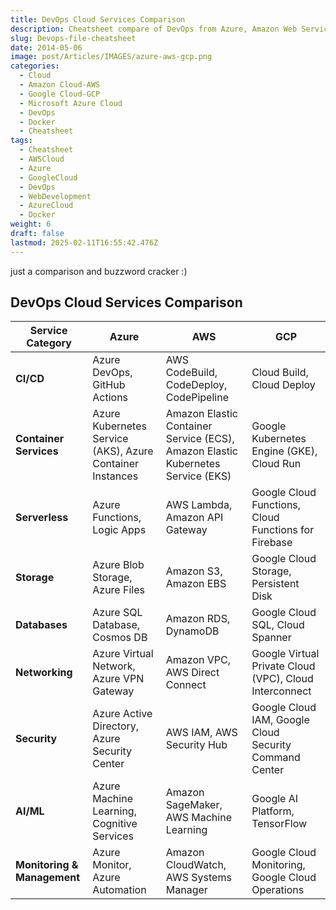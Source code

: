 ```yaml
---
title: DevOps Cloud Services Comparison
description: Cheatsheet compare of DevOps from Azure, Amazon Web Services (AWS) -Google Cloud Platform (GCP)
slug: Devops-file-cheatsheet
date: 2014-05-06
image: post/Articles/IMAGES/azure-aws-gcp.png
categories:
  - Cloud
  - Amazon Cloud-AWS
  - Google Cloud-GCP
  - Microsoft Azure Cloud
  - DevOps
  - Docker
  - Cheatsheet
tags:
  - Cheatsheet
  - AWSCloud
  - Azure
  - GoogleCloud
  - DevOps
  - WebDevelopment
  - AzureCloud
  - Docker
weight: 6
draft: false
lastmod: 2025-02-11T16:55:42.476Z
---
```

<!-- 
see also [Amazon AWS, Microsoft Azure, Google Cloud Cheat Sheet](post/Cloud/aws-azure-gcp-cheatsheet/index.md)
-->

just a comparison and buzzword cracker :)

## DevOps Cloud Services Comparison

| **Service Category**        | **Azure**                                                 | **AWS**                                                                         | **GCP**                                                |
| --------------------------- | --------------------------------------------------------- | ------------------------------------------------------------------------------- | ------------------------------------------------------ |
| **CI/CD**                   | Azure DevOps, GitHub Actions                              | AWS CodeBuild, CodeDeploy, CodePipeline                                         | Cloud Build, Cloud Deploy                              |
| **Container Services**      | Azure Kubernetes Service (AKS), Azure Container Instances | Amazon Elastic Container Service (ECS), Amazon Elastic Kubernetes Service (EKS) | Google Kubernetes Engine (GKE), Cloud Run              |
| **Serverless**              | Azure Functions, Logic Apps                               | AWS Lambda, Amazon API Gateway                                                  | Google Cloud Functions, Cloud Functions for Firebase   |
| **Storage**                 | Azure Blob Storage, Azure Files                           | Amazon S3, Amazon EBS                                                           | Google Cloud Storage, Persistent Disk                  |
| **Databases**               | Azure SQL Database, Cosmos DB                             | Amazon RDS, DynamoDB                                                            | Google Cloud SQL, Cloud Spanner                        |
| **Networking**              | Azure Virtual Network, Azure VPN Gateway                  | Amazon VPC, AWS Direct Connect                                                  | Google Virtual Private Cloud (VPC), Cloud Interconnect |
| **Security**                | Azure Active Directory, Azure Security Center             | AWS IAM, AWS Security Hub                                                       | Google Cloud IAM, Google Cloud Security Command Center |
| **AI/ML**                   | Azure Machine Learning, Cognitive Services                | Amazon SageMaker, AWS Machine Learning                                          | Google AI Platform, TensorFlow                         |
| **Monitoring & Management** | Azure Monitor, Azure Automation                           | Amazon CloudWatch, AWS Systems Manager                                          | Google Cloud Monitoring, Google Cloud Operations       |
